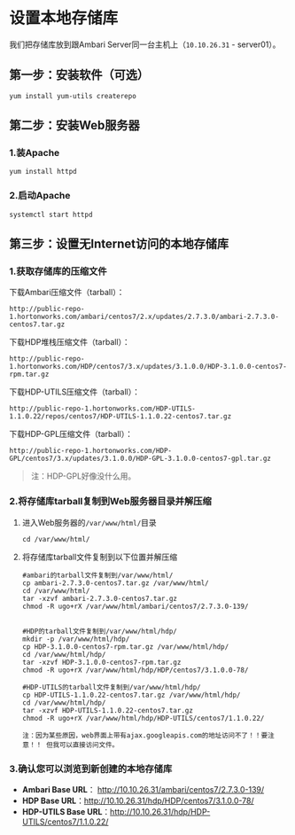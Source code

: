 设置本地存储库
===================================================================================
我们把存储库放到跟Ambari Server同一台主机上（`10.10.26.31` - server01）。

## 第一步：安装软件（可选）
```shell
yum install yum-utils createrepo
```

## 第二步：安装Web服务器

### 1.装Apache
```shell
yum install httpd
```

### 2.启动Apache
```shell
systemctl start httpd
```

## 第三步：设置无Internet访问的本地存储库

### 1.获取存储库的压缩文件
下载Ambari压缩文件（tarball）：
```
http://public-repo-1.hortonworks.com/ambari/centos7/2.x/updates/2.7.3.0/ambari-2.7.3.0-centos7.tar.gz
```
下载HDP堆栈压缩文件（tarball）：
```shell
http://public-repo-1.hortonworks.com/HDP/centos7/3.x/updates/3.1.0.0/HDP-3.1.0.0-centos7-rpm.tar.gz
```
下载HDP-UTILS压缩文件（tarball）：
```
http://public-repo-1.hortonworks.com/HDP-UTILS-1.1.0.22/repos/centos7/HDP-UTILS-1.1.0.22-centos7.tar.gz
```
下载HDP-GPL压缩文件（tarball）：
```
http://public-repo-1.hortonworks.com/HDP-GPL/centos7/3.x/updates/3.1.0.0/HDP-GPL-3.1.0.0-centos7-gpl.tar.gz
```
> 注：HDP-GPL好像没什么用。

### 2.将存储库tarball复制到Web服务器目录并解压缩
1. 进入Web服务器的`/var/www/html/`目录
    ```shell
    cd /var/www/html/
    ```
2. 将存储库tarball文件复制到以下位置并解压缩
    ```shell
    #ambari的tarball文件复制到/var/www/html/
    cp ambari-2.7.3.0-centos7.tar.gz /var/www/html/
    cd /var/www/html/
    tar -xzvf ambari-2.7.3.0-centos7.tar.gz
    chmod -R ugo+rX /var/www/html/ambari/centos7/2.7.3.0-139/


    #HDP的tarball文件复制到/var/www/html/hdp/
    mkdir -p /var/www/html/hdp/
    cp HDP-3.1.0.0-centos7-rpm.tar.gz /var/www/html/hdp/
    cd /var/www/html/hdp/
    tar -xzvf HDP-3.1.0.0-centos7-rpm.tar.gz
    chmod -R ugo+rX /var/www/html/hdp/HDP/centos7/3.1.0.0-78/

    #HDP-UTILS的tarball文件复制到/var/www/html/hdp/
    cp HDP-UTILS-1.1.0.22-centos7.tar.gz /var/www/html/hdp/
    cd /var/www/html/hdp/
    tar -xzvf HDP-UTILS-1.1.0.22-centos7.tar.gz
    chmod -R ugo+rX /var/www/html/hdp/HDP-UTILS/centos7/1.1.0.22/
    ```
    ```
    注：因为某些原因，web界面上带有ajax.googleapis.com的地址访问不了！！要注意！！ 但我可以直接访问文件。
    ```
### 3.确认您可以浏览到新创建的本地存储库
+ **Ambari Base URL**： http://10.10.26.31/ambari/centos7/2.7.3.0-139/ 
+ **HDP Base URL**：http://10.10.26.31/hdp/HDP/centos7/3.1.0.0-78/ 
+ **HDP-UTILS Base URL**：http://10.10.26.31/hdp/HDP-UTILS/centos7/1.1.0.22/
